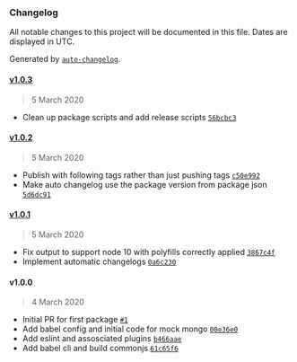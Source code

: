 ### Changelog

All notable changes to this project will be documented in this file. Dates are displayed in UTC.

Generated by [`auto-changelog`](https://github.com/CookPete/auto-changelog).

#### [v1.0.3](https://github.com/lyvly-living/mock-mongo/compare/v1.0.2...v1.0.3)

> 5 March 2020

- Clean up package scripts and add release scripts [`56bcbc3`](https://github.com/lyvly-living/mock-mongo/commit/56bcbc304edeac84adc5b78aad0c27469962fbb1)

#### [v1.0.2](https://github.com/lyvly-living/mock-mongo/compare/v1.0.1...v1.0.2)

> 5 March 2020

- Publish with following tags rather than just pushing tags [`c50e992`](https://github.com/lyvly-living/mock-mongo/commit/c50e9929a2d99c8290e076a95e25f3f10265336b)
- Make auto changelog use the package version from package json [`5d6dc91`](https://github.com/lyvly-living/mock-mongo/commit/5d6dc91b786918da749d15eafb352e08157820e1)

#### [v1.0.1](https://github.com/lyvly-living/mock-mongo/compare/v1.0.0...v1.0.1)

> 5 March 2020

- Fix output to support node 10 with polyfills correctly applied [`3867c4f`](https://github.com/lyvly-living/mock-mongo/commit/3867c4f7d77134f10dbf09a36eb4fcb80033ab7c)
- Implement automatic changelogs [`0a6c230`](https://github.com/lyvly-living/mock-mongo/commit/0a6c230dabcd126108f4f14be8968733f1eeb5eb)

#### v1.0.0

> 4 March 2020

- Initial PR for first package [`#1`](https://github.com/lyvly-living/mock-mongo/pull/1)
- Add babel config and initial code for mock mongo [`00e36e0`](https://github.com/lyvly-living/mock-mongo/commit/00e36e02b9ca4a72e0fbef08e2b0ddab291f4cd3)
- Add eslint and assosciated plugins [`b466aae`](https://github.com/lyvly-living/mock-mongo/commit/b466aae80690d73f2f30f444fa270b451968e0ea)
- Add babel cli and build commonjs [`61c65f6`](https://github.com/lyvly-living/mock-mongo/commit/61c65f6126c4bd689c9de536f6890a26e670b0b5)
